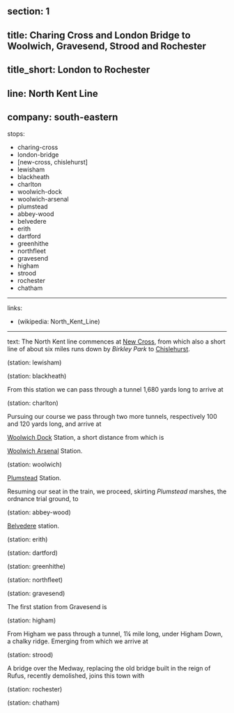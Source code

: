 ﻿section: 1
----
title: Charing Cross and London Bridge to Woolwich, Gravesend, Strood and Rochester
----
title_short: London to Rochester
----
line: North Kent Line
----
company: south-eastern
----
stops:
- charing-cross
- london-bridge
- [new-cross, chislehurst]
- lewisham
- blackheath
- charlton
- woolwich-dock
- woolwich-arsenal
- plumstead
- abbey-wood
- belvedere
- erith
- dartford
- greenhithe
- northfleet
- gravesend
- higham
- strood
- rochester
- chatham
----
links:
- (wikipedia: North_Kent_Line)
----
text: The North Kent line commences at [New Cross](/stations/new-cross), from which also a short line of about six miles runs down by *Birkley Park* to [Chislehurst](/stations/chislehurst).

(station: lewisham)

(station: blackheath)

From this station we can pass through a tunnel 1,680 yards long to arrive at

(station: charlton)

Pursuing our course we pass through two more tunnels, respectively 100 and 120 yards long, and arrive at

[Woolwich Dock](/stations/woolwich-dock) Station, a short distance from which is

[Woolwich Arsenal](/stations/woolwich-arsenal) Station.

(station: woolwich)

[Plumstead](/stations/plumstead) Station.

Resuming our seat in the train, we proceed, skirting *Plumstead* marshes, the ordnance trial ground, to

(station: abbey-wood)

[Belvedere](/stations/belvedere) station.

(station: erith)

(station: dartford)

(station: greenhithe)

(station: northfleet)

(station: gravesend)

The first station from Gravesend is

(station: higham)

From Higham we pass through a tunnel, 1¼ mile long, under Higham Down, a chalky ridge. Emerging from which we arrive at

(station: strood)

A bridge over the Medway, replacing the old bridge built in the reign of Rufus, recently demolished, joins this town with

(station: rochester)

(station: chatham)
